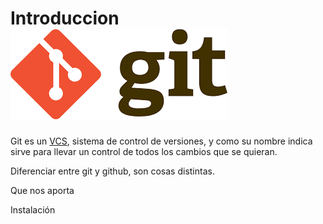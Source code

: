 # Introduccion ![git](/assets/git.png)

Git es un [VCS](vcs.md), sistema de control de versiones, y como su nombre indica sirve para llevar un control de todos los cambios que se quieran. 


Diferenciar entre git y github, son cosas distintas.


Que nos aporta


Instalación

